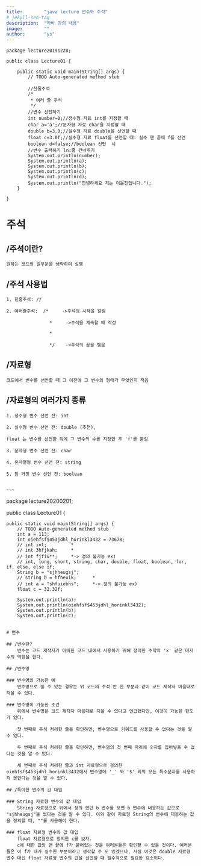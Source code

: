 ```yaml
---
title:        "java lecture 변수와 주석"
# jekyll-seo-tag
description:  "자바 강의 내용"
image:        ""
author:       "ys"
---
```








~~~
package lecture20191228;

public class Lecture01 {

	public static void main(String[] args) {
		// TODO Auto-generated method stub

		//한줄주석
		/*
		 * 여러 줄 주석
		 */
		//변수 선언하기
		int number=0;//정수형 자료 int를 지정할 때
		char a='a';//문자형 자료 char을 지정할 때
		double b=3.0;//실수형 자료 double을 선언할 때
		float c=3.0f;//실수형 자료 float를 선언할 때: 실수 맨 끝에 f를 선언
		boolean d=false;//boolean 선언  시
		//변수 출력하기 ln:줄 건너뛰기
		System.out.println(number);
		System.out.println(a);
		System.out.println(b);
		System.out.println(c);
		System.out.println(d);
		System.out.println("안녕하세요 저는 이윤진입니다.");
	}

}

~~~

# 주석


## /주석이란?

    원하는 코드의 일부분을 생략하여 실행


## /주석 사용법

    1. 한줄주석: // 

    2. 여러줄주석:  /*     ->주석의 시작을 알림

                    *     ->주석을 계속할 때 작성

                    *

                    */    ->주석의 끝을 맺음 

## /자료형

    코드에서 변수를 선언할 때 그 이전에 그 변수의 형태가 무엇인지 적음

## /자료형의 여러가지 종류

    1. 정수형 변수 선언 전: int 

    2. 실수형 변수 선언 전: double (추천),

    float 는 변수를 선언한 뒤에 그 변수의 수를 지정한 후 'f'를 붙임

    3. 문자형 변수 선언 전: char

    4. 문자열형 변수 선언 전: string

    5. 참 거짓 변수 선언 전: boolean    


	~~~

package lecture20200201;

public class Lecture01 {

	public static void main(String[] args) {
		// TODO Auto-generated method stub
		int a = 113;
		int oiehfsf$453jdhl_horinkl3432 = 73678;
		// int int;    		*
		// int 3hfjkah;		*
		// int fjfi&**;		*-> 정의 불가능 ex)
		// int, long, short, string, char, double, float, boolean, for, if, else, else if;
		String b = "sjhheugsj";
		// string b = hfheuik; 		*
		// int a = "shfuiebhs";		*-> 정의 불가능 ex)
		float c = 32.32f;
		
		System.out.println(a);
		System.out.println(oiehfsf$453jdhl_horinkl3432);
		System.out.println(b);
		System.out.println(c);


~~~

# 변수

## /변수란?
	변수는 코드 제작자가 어떠한 코드 내에서 사용하기 위해 정의한 수학의 'x' 같은 미지수의 역할을 한다.

## /변수명

### 변수명의 가능한 예
	변수명으로 쓸 수 있는 경우는 위 코드의 주석 안 한 부분과 같이 코드 제작자 마음대로 지을 수 있다.

### 변수명이 가능한 조건
	위에서 변수명은 코드 제작자 마음대로 지을 수 있다고 언급했다만, 이것이 가능한 한도가 있다.

	쳣 번째로 주석 처리한 줄을 확인하면, 변수명으로 키워드를 사용할 수 없다는 것을 알 수 있다. 

	두 번째로 주석 처리한 줄을 확인하면, 변수명의 첫 번째 자리에 숫자를 집어넣을 수 없다는 것을 알 수 있다.

	세 번째로 주석 처리한 줄과 int 자료형으로 정의한 oiehfsf$453jdhl_horinkl3432에서 변수명에 '_' 와 '$' 외의 모든 특수문자를 사용하지 못한다는 것을 알 수 있다.

## /특이한 변수의 값 대입

### String 자료형 변수의 값 대입
	String 자료형으로 위에서 정의 했던 b 변수를 보면 b 변수에 대응하는 값으로 "sjhheugsj"을 썼다는 것을 알 수 있다. 이와 같이 자료형 String의 변수에 대응하는 값을 정의할 때, ""를 사용해야 한다.

### float 자료형 변수와 값 대입
	float 자료형으로 정의한 c를 보자.
	c에 대한 값의 맨 끝에 f가 붙어있는 것을 여러분들은 확인할 수 있을 것이다. 여러분들은 이 f가 내가 실수한 부분이라고 생각할 수 도 있겠으나, 사실 이것은 double 자료형 변수 대신 float 자료형 변수의 값을 선언할 때 필수적으로 필요한 요소이다.